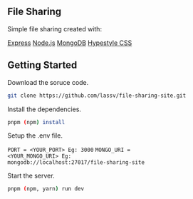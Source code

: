 ## File Sharing

Simple file sharing created with:

[Express](https://expressjs.com)
[Node.js](https://nodejs.org)
[MongoDB](https://www.mongodb.com)
[Hypestyle CSS](https://www.hypestylecss.xyz)

## Getting Started

Download the soruce code.

```bash
git clone https://github.com/lassv/file-sharing-site.git
```

Install the dependencies.

```bash
pnpm (npm) install
```

Setup the .env file.

<code>PORT = <YOUR_PORT> Eg: 3000</code>
<code>MONGO_URI = <YOUR_MONGO_URI> Eg: mongodb://localhost:27017/file-sharing-site</code>

Start the server.

```bash
pnpm (npm, yarn) run dev
```

